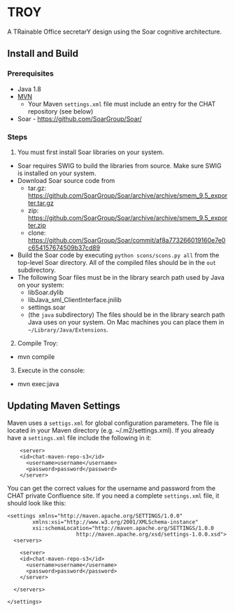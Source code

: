 # TROY
A TRainable Office secretarY design using the Soar cognitive architecture.

## Install and Build
### Prerequisites
* Java 1.8
* [MVN](http://maven.apache.org)
  * Your Maven `settings.xml` file must include an entry for the CHAT repository (see below)
* Soar - https://github.com/SoarGroup/Soar/

### Steps
1. You must first install Soar libraries on your system.
  * Soar requires SWIG to build the libraries from source. Make sure SWIG is installed on your system.
  * Download Soar source code from 
     * tar.gz: https://github.com/SoarGroup/Soar/archive/archive/smem_9.5_exporter.tar.gz
     * zip: https://github.com/SoarGroup/Soar/archive/archive/smem_9.5_exporter.zip
     * clone: https://github.com/SoarGroup/Soar/commit/af8a773266019160e7e0c654157674509b37cd89
  * Build the Soar code by executing `python scons/scons.py all` from the top-level Soar directory. All of the compiled files should be in the `out` subdirectory.
  * The following Soar files must be in the library search path used by Java on your system:
    * libSoar.dylib
    * libJava_sml_ClientInterface.jnilib
    * settings.soar
    * (the `java` subdirectory)
    The files should be in the library search path Java uses on your system. On Mac machines you can place them in `~/Library/Java/Extensions`.
2. Compile Troy:
  * mvn compile
3. Execute in the console:
  * mvn exec:java

## Updating Maven Settings
Maven uses a `settigs.xml` for global configuration parameters. The file is
located in your Maven directory (e.g. ~/.m2/settings.xml). If you already 
have a `settings.xml` file include the following in it:
```
    <server>
    <id>chat-maven-repo-s3</id>
      <username>username</username>
      <password>password</password>
    </server>
```

You can get the correct values for the username and password from the CHAT
private Confluence site. If you need a  complete `settings.xml` file, it
should look like this:
```
<settings xmlns="http://maven.apache.org/SETTINGS/1.0.0"
        xmlns:xsi="http://www.w3.org/2001/XMLSchema-instance"
        xsi:schemaLocation="http://maven.apache.org/SETTINGS/1.0.0
                      http://maven.apache.org/xsd/settings-1.0.0.xsd">
  <servers>

    <server>
    <id>chat-maven-repo-s3</id>
      <username>username</username>
      <password>password</password>
    </server>

  </servers>

</settings>
```

